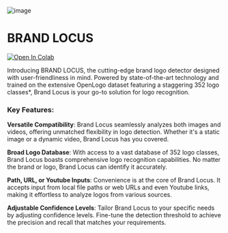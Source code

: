 ![image](https://github.com/philip-hawkins-git/BrandLocus/assets/142953236/13331aaa-e26b-4862-af94-e02fe0b50d85)
# BRAND LOCUS
<p><a href="https://colab.research.google.com/drive/1YAvRb4GjpQTwq0t2UNq1XbvucBepVnz9?usp=sharing"><img src="https://colab.research.google.com/assets/colab-badge.svg" alt="Open In Colab"></a></p>
Introducing BRAND LOCUS, the cutting-edge brand logo detector designed with user-friendliness in mind. Powered by state-of-the-art technology and trained on the extensive OpenLogo dataset featuring a staggering 352 logo classes*, Brand Locus is your go-to solution for logo recognition.

### Key Features:

**Versatile Compatibility**: Brand Locus seamlessly analyzes both images and videos, offering unmatched flexibility in logo detection. Whether it's a static image or a dynamic video, Brand Locus has you covered.

**Broad Logo Database**: With access to a vast database of 352 logo classes, Brand Locus boasts comprehensive logo recognition capabilities. No matter the brand or logo, Brand Locus can identify it accurately.

**Path, URL, or Youtube Inputs**: Convenience is at the core of Brand Locus. It accepts input from local file paths or web URLs and even Youtube links, making it effortless to analyze logos from various sources.

**Adjustable Confidence Levels**: Tailor Brand Locus to your specific needs by adjusting confidence levels. Fine-tune the detection threshold to achieve the precision and recall that matches your requirements.
